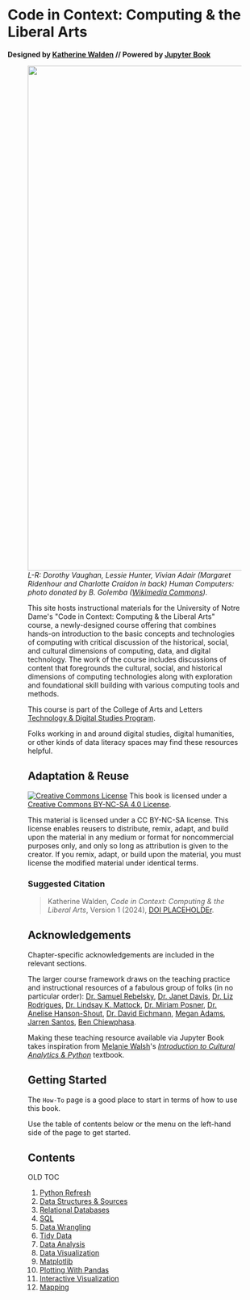 # Code in Context: Computing & the Liberal Arts

**Designed by [Katherine Walden](https://github.com/kwaldenphd) // Powered by [Jupyter Book](https://jupyterbook.org/)**

<p align="center"><figure><img src="https://upload.wikimedia.org/wikipedia/commons/9/93/L_Dorothy_Vaughan_M_Lessie_Hunter_R_Vivian_Adair.jpg" width=1000><figcaption><em>L-R: Dorothy Vaughan, Lessie Hunter, Vivian Adair (Margaret Ridenhour and Charlotte Craidon in back) Human Computers: photo donated by B. Golemba (<a href="https://commons.wikimedia.org/wiki/File:L_Dorothy_Vaughan_M_Lessie_Hunter_R_Vivian_Adair.jpg">Wikimedia Commons</a>).</em></figcaption></fig></p>

This site hosts instructional materials for the University of Notre Dame's "Code in Context: Computing & the Liberal Arts" course, a newly-designed course offering that combines hands-on introduction to the basic concepts and technologies of computing with critical discussion of the historical, social, and cultural dimensions of computing, data, and digital technology. The work of the course includes discussions of content that foregrounds the cultural, social, and historical dimensions of computing technologies along with exploration and foundational skill building with various computing tools and methods.

This course is part of the College of Arts and Letters [Technology & Digital Studies Program](https://altech.nd.edu/).

Folks working in and around digital studies, digital humanities, or other kinds of data literacy spaces may find these resources helpful.

## Adaptation & Reuse

<p><a href="http://creativecommons.org/licenses/by-nc-sa/4.0/"><img class="license" alt="Creative Commons License" src="https://i.creativecommons.org/l/by-nc-sa/4.0/80x15.png" /></a> This book is licensed under a <a href="https://creativecommons.org/licenses/by-nc-sa/4.0/">Creative Commons BY-NC-SA 4.0 License</a>.</p>

This material is licensed under a CC BY-NC-SA license. This license enables reusers to distribute, remix, adapt, and build upon the material in any medium or format for noncommercial purposes only, and only so long as attribution is given to the creator. If you remix, adapt, or build upon the material, you must license the modified material under identical terms.

### Suggested Citation

<blockquote>Katherine Walden, <em>Code in Context: Computing & the Liberal Arts</em>, Version 1 (2024), <a href="">DOI PLACEHOLDEr</a>.</blockquote>

## Acknowledgements

Chapter-specific acknowledgements are included in the relevant sections.

The larger course framework draws on the teaching practice and instructional resources of a fabulous group of folks (in no particular order): [Dr. Samuel Rebelsky](https://www.grinnell.edu/user/rebelsky), [Dr. Janet Davis](https://www.whitman.edu/academics/majors-and-minors/computer-science/faculty-and-staff/janet-davis), [Dr. Liz Rodrigues](https://www.grinnell.edu/user/rodrigue8), [Dr. Lindsay K. Mattock](https://www.lindsaymattock.net/), [Dr. Miriam Posner](https://miriamposner.com/), [Dr. Anelise Hanson-Shout](https://www.bates.edu/faculty-expertise/profile/anelise-h-shrout/), [Dr. David Eichmann](https://slis.uiowa.edu/people/david-eichmann), [Megan Adams](https://ischool.wisc.edu/staff/adams-megan/), [Jarren Santos](https://www.linkedin.com/in/jarrenls/), [Ben Chiewphasa](https://benchiewphasa.com/).

Making these teaching resource available via Jupyter Book takes inspiration from [Melanie Walsh](https://melaniewalsh.org/)'s [*Introduction to Cultural Analytics & Python*](https://melaniewalsh.github.io/Intro-Cultural-Analytics/welcome.html) textbook.

## Getting Started 

The `How-To` page is a good place to start in terms of how to use this book.

Use the table of contents below or the menu on the left-hand side of the page to get started.

## Contents 

OLD TOC
1. [Python Refresh](01-Python-Refresh/00-overview.md)
2. [Data Structures & Sources](02-Structured-Data/00-overview.md)
3. [Relational Databases](03-rdbms/00-overview.md)
4. [SQL](04-SQL/00-overview.md)
5. [Data Wrangling](05-data-wrangling/00-overview.md)
6. [Tidy Data](06-tidy-data/00-overview.md)
7. [Data Analysis](07-data-analysis/00-overview.md)
8. [Data Visualization](08-data-viz/00-overview.md)
9. [Matplotlib](09-matplotlib/00-overview.md)
10. [Plotting With Pandas](10-pandas-plotting/00-overview.md)
11. [Interactive Visualization](11-interactive-viz/00-overview.md)
12. [Mapping](12-mapping/00-overview.md)
